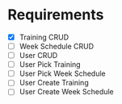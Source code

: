 # Requirements
- [x] Training CRUD
- [ ] Week Schedule CRUD
- [ ] User CRUD
- [ ] User Pick Training
- [ ] User Pick Week Schedule
- [ ] User Create Training
- [ ] User Create Week Schedule